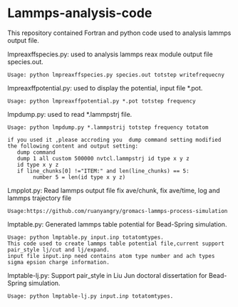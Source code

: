 # Lammps-analysis-code
This repository contained Fortran and python code used to analysis lammps output file.

lmpreaxffspecies.py: used to analysis lammps reax module output file species.out.  

    Usage: python lmpreaxffspecies.py species.out totstep writefrequecny
         
lmpreaxffpotential.py: used to display the potential, input file *.pot.  
    
    Usage: python lmpreaxffpotential.py *.pot totstep frequency
  
lmpdump.py: used to read *.lammpstrj file.   
  
    Usage: python lmpdump.py *.lammpstrij totstep frequency totatom
    
    if you used it ,please accroding you  dump command setting modified the following content and output setting:
       dump command
       dump 1 all custom 500000 nvtcl.lammpstrj id type x y z
       id type x y z
       if line_chunks[0] !="ITEM:" and len(line_chunks) == 5:
            number 5 = len(id type x y z)
            
Lmpplot.py: Read lammps output file fix ave/chunk, fix ave/time, log and lammps trajectory file

    Usage:https://github.com/ruanyangry/gromacs-lammps-process-simulation  
    
lmptable.py: Generated lammps table potential for Bead-Spring simulation.  

    Usage: python lmptable.py input.inp totatomtypes.  
    This code used to create lammps table potential file,current support pair_style lj/cut and lj/expand.  
    input file input.inp need contains atom type number and ach types sigma epsion charge information.
    
lmptable-lj.py: Support pair_style in Liu Jun doctoral dissertation for Bead-Spring simulation.  
  
    Usage: python lmptable-lj.py input.inp totatomtypes.  
    
    
    
    
    
    





